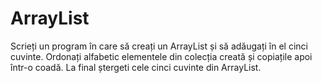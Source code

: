 # ArrayList
Scrieți un program în care să creați un ArrayList și să adăugați în el cinci cuvinte.
Ordonați alfabetic elementele din colecția creată și copiațile apoi într-o coadă. La final ștergeti cele cinci cuvinte din ArrayList.

